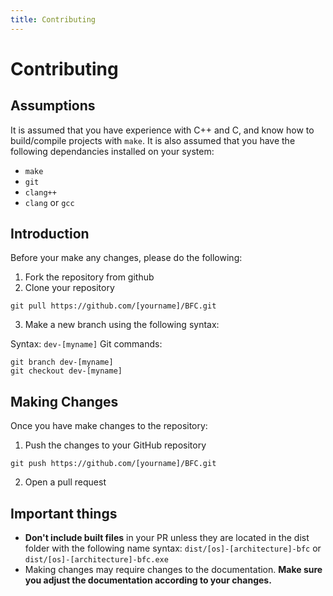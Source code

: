 ```yaml
---
title: Contributing
---
```

# Contributing

## Assumptions

It is assumed that you have experience with C++ and C, and know how to build/compile projects with `make`. It is also assumed that you have the following dependancies installed on your system:

- `make`
- `git`
- `clang++`
- `clang` or `gcc`

## Introduction

Before your make any changes, please do the following:

1. Fork the repository from github
2. Clone your repository
 
 ```
 git pull https://github.com/[yourname]/BFC.git
 ```
 
3. Make a new branch using the following syntax:

 Syntax: `dev-[myname]`
 Git commands:
 ```
 git branch dev-[myname]
 git checkout dev-[myname]
 ```

## Making Changes

Once you have make changes to the repository:

1. Push the changes to your GitHub repository

 ```
 git push https://github.com/[yourname]/BFC.git
 ```
 
2. Open a pull request

## Important things

- **Don't include built files** in your PR unless they are located in the dist folder with the following name syntax: `dist/[os]-[architecture]-bfc` or `dist/[os]-[architecture]-bfc.exe`
- Making changes may require changes to the documentation. **Make sure you adjust the documentation according to your changes.**